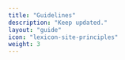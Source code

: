 ```yaml
---
title: "Guidelines"
description: "Keep updated."
layout: "guide"
icon: "lexicon-site-principles"
weight: 3
---
```

